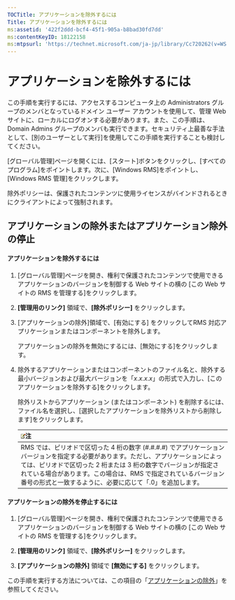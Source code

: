 ```yaml
---
TOCTitle: アプリケーションを除外するには
Title: アプリケーションを除外するには
ms:assetid: '422f2ddd-bcf4-45f1-905a-b8bad30fd7dd'
ms:contentKeyID: 18122158
ms:mtpsurl: 'https://technet.microsoft.com/ja-jp/library/Cc720262(v=WS.10)'
---
```


アプリケーションを除外するには
==============================

この手順を実行するには、アクセスするコンピュータ上の Administrators グループのメンバとなっているドメイン ユーザー アカウントを使用して、管理 Web サイトに、ローカルにログオンする必要があります。また、この手順は、Domain Admins グループのメンバも実行できます。セキュリティ上最善な手法として、\[別のユーザーとして実行\]を使用してこの手順を実行することも検討してください。

\[グローバル管理\]ページを開くには、\[スタート\]ボタンをクリックし、\[すべてのプログラム\]をポイントします。次に、\[Windows RMS\]をポイントし、\[Windows RMS 管理\]をクリックします。

除外ポリシーは、保護されたコンテンツに使用ライセンスがバインドされるときにクライアントによって強制されます。

アプリケーションの除外またはアプリケーション除外の停止
------------------------------------------------------

#### アプリケーションを除外するには

1.  \[グローバル管理\]ページを開き、権利で保護されたコンテンツで使用できるアプリケーションのバージョンを制御する Web サイトの横の \[この Web サイトの RMS を管理する\]をクリックします。

2.  **\[管理用のリンク\]** 領域で、**\[除外ポリシー\]** をクリックします。

3.  \[アプリケーションの除外\]領域で、\[有効にする\] をクリックしてRMS 対応アプリケーションまたはコンポーネントを除外します。

    アプリケーションの除外を無効にするには、\[無効にする\]をクリックします。

4.  除外するアプリケーションまたはコンポーネントのファイル名と、除外する最小バージョンおよび最大バージョンを「*x*.*x*.*x*.*x*」の形式で入力し、\[このアプリケーションを除外する\]をクリックします。

    除外リストからアプリケーション (またはコンポーネント) を削除するには、ファイル名を選択し、\[選択したアプリケーションを除外リストから削除します\]をクリックします。

    | ![](images/Cc720262.note(WS.10).gif)注                                                                                                                                                                                                                                                                         |
    |---------------------------------------------------------------------------------------------------------------------------------------------------------------------------------------------------------------------------------------------------------------------------------------------------------------------------------------------|
    | RMS では、ピリオドで区切った 4 桁の数字 (\#.\#.\#.\#) でアプリケーション バージョンを指定する必要があります。ただし、アプリケーションによっては、ピリオドで区切った 2 桁または 3 桁の数字でバージョンが指定されている場合があります。この場合は、RMS で指定されているバージョン番号の形式と一致するように、必要に応じて「.0」を追加します。 |

#### アプリケーションの除外を停止するには

1.  \[グローバル管理\]ページを開き、権利で保護されたコンテンツで使用できるアプリケーションのバージョンを制御する Web サイトの横の \[この Web サイトの RMS を管理する\]をクリックします。

2.  **\[管理用のリンク\]** 領域で、**\[除外ポリシー\]** をクリックします。

3.  **\[アプリケーションの除外\]** 領域で **\[無効にする\]** をクリックします。

この手順を実行する方法については、この項目の「[アプリケーションの除外](https://technet.microsoft.com/b68ae4b2-b9ba-44ae-90cb-c88df600ec86)」を参照してください。
